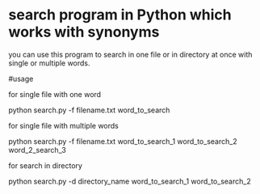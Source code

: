 # search program in Python which works with synonyms

you can use this program to search in one file or in directory at once with single or multiple words.

#usage

for single file with one word

python search.py -f filename.txt word_to_search

for single file with multiple words

python search.py -f filename.txt word_to_search_1   word_to_search_2  word_2_search_3

for search in directory

python search.py -d directory_name word_to_search_1 word_to_search_2
